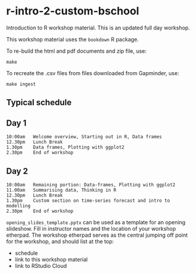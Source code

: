# r-intro-2-custom-bschool

Introduction to R workshop material. This is an updated full day workshop.

This workshop material uses the `bookdown` R package.

To re-build the html and pdf documents and zip file, use:

```
make
```

To recreate the .csv files from files downloaded from Gapminder, use:

```
make ingest
```


## Typical schedule

## Day 1 

```
10:00am   Welcome overview, Starting out in R, Data frames 
12.30pm   Lunch Break 
1.30pm    Data frames, Plotting with ggplot2 
2.30pm    End of workshop
```

## Day 2 

```
10:00am   Remaining portion: Data-frames, Plotting with ggplot2
11.00am   Summarising data, Thinking in R
12.30pm   Lunch Break 
1.30pm    Custom section on time-series forecast and intro to modelling 
2.30pm    End of workshop
```

`opening_slides_template.pptx` can be used as a template for an opening slideshow. Fill in instructor names and the location of your workshop etherpad. The workshop etherpad serves as the central jumping off point for the workshop, and should list at the top:

* schedule
* link to this workshop material
* link to RStudio Cloud
